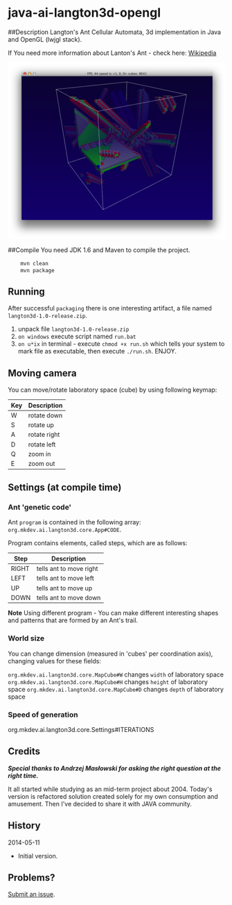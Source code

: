 java-ai-langton3d-opengl
========================

##Description
Langton's Ant Cellular Automata, 3d implementation in Java and OpenGL (lwjgl stack).

If You need more information about Lanton's Ant - check here: [Wikipedia](http://en.wikipedia.org/wiki/Langton%27s_ant)

![image](https://raw.githubusercontent.com/michalkolodziejski/java-ai-langton3d-opengl/master/images/screenshot_20140513_001.jpg)

##Compile
You need JDK 1.6 and Maven to compile the project.
```shell
    mvn clean
    mvn package
```

## Running
After successful `packaging` there is one interesting artifact, a file named `langton3d-1.0-release.zip`.

1. unpack file `langton3d-1.0-release.zip`
2. `on windows` execute script named `run.bat`
3. `on u*ix` in terminal - execute `chmod +x run.sh` which tells your system to mark file as executable, then execute `./run.sh`. ENJOY.

## Moving camera
You can move/rotate laboratory space (cube) by using following keymap:

Key | Description
-- | --
W | rotate down
S | rotate up
A | rotate right
D | rotate left
Q | zoom in
E | zoom out

## Settings (at compile time)
### Ant 'genetic code'
Ant `program` is contained in the following array: `org.mkdev.ai.langton3d.core.App#CODE`.

Program contains elements, called steps, which are as follows:

Step | Description
-- | --
RIGHT | tells ant to move right 
LEFT | tells ant to move left
UP | tells ant to move up
DOWN | tells ant to move down

**Note** Using different program - You can make different interesting shapes and patterns that are formed by an Ant's trail.

### World size
You can change dimension (measured in 'cubes' per coordination axis), changing values for these fields:

`org.mkdev.ai.langton3d.core.MapCube#W` changes `width` of laboratory space
`org.mkdev.ai.langton3d.core.MapCube#H` changes `height` of laboratory space
`org.mkdev.ai.langton3d.core.MapCube#D` changes `depth` of laboratory space

### Speed of generation
org.mkdev.ai.langton3d.core.Settings#ITERATIONS

## Credits
***Special thanks to Andrzej Masłowski for asking the right question at the right time.***

It all started while studying as an mid-term project about 2004. Today's version is refactored solution created solely for my own consumption and amusement. Then I've decided to share it with JAVA community.

## History

2014-05-11

* Initial version.

## Problems?

[Submit an issue](https://github.com/michalkolodziejski/java-ai-langton3d-opengl/issues).